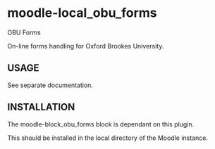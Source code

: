 # moodle-local_obu_forms
OBU Forms

On-line forms handling for Oxford Brookes University.

<h2>USAGE</h2>

See separate documentation.

<h2>INSTALLATION</h2>

The moodle-block_obu_forms block is dependant on this plugin.

This should be installed in the local directory of the Moodle instance.
